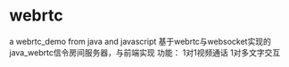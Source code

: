 # webrtc
a webrtc_demo from java and javascript
基于webrtc与websocket实现的java_webrtc信令房间服务器，与前端实现
功能：
  1对1视频通话
  1对多文字交互
